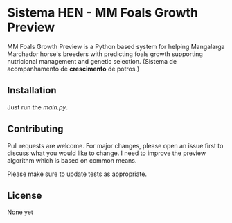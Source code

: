 # Sistema HEN - MM Foals Growth Preview
 
MM Foals Growth Preview is a Python based system for helping Mangalarga Marchador horse's breeders with predicting foals growth supporting nutricional management and genetic selection.
(Sistema de acompanhamento de **crescimento** de potros.)
## Installation

Just run the *main.py*.


## Contributing
Pull requests are welcome. For major changes, please open an issue first to discuss what you would like to change. I need to improve the preview algorithm which is based on common means. 

Please make sure to update tests as appropriate.

## License
None yet
